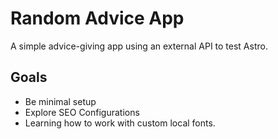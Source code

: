 # Random Advice App

A simple advice-giving app using an external API to test Astro.

## Goals
- Be minimal setup
- Explore SEO Configurations
- Learning how to work with custom local fonts.